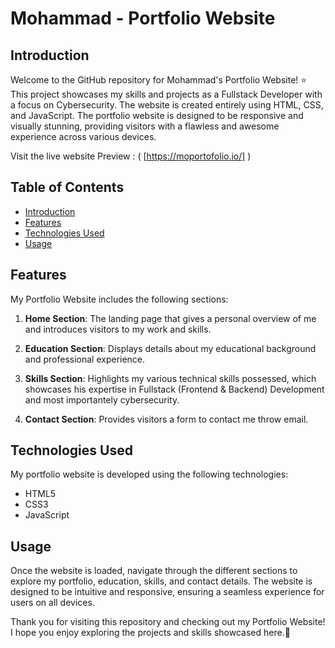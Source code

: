 # Mohammad - Portfolio Website

## Introduction

Welcome to the GitHub repository for Mohammad's Portfolio Website! :star: This project showcases my skills and projects as a Fullstack Developer with a focus on Cybersecurity. The website is created entirely using HTML, CSS, and JavaScript. The portfolio website is designed to be responsive and visually stunning, providing visitors with a flawless and awesome experience across various devices.

Visit the live website Preview : ( [https://moportofolio.io/] )

## Table of Contents

- [Introduction](#introduction)
- [Features](#features)
- [Technologies Used](#technologies-used)
- [Usage](#usage)

## Features

My Portfolio Website includes the following sections:

1. **Home Section**: The landing page that gives a personal overview of me and introduces visitors to my work and skills.

2. **Education Section**: Displays details about my educational background and professional experience.

3. **Skills Section**: Highlights my various technical skills possessed, which showcases his expertise in Fullstack (Frontend & Backend) Development and most importantely cybersecurity.

4. **Contact Section**: Provides visitors a form to contact me throw email. 

## Technologies Used

My portfolio website is developed using the following technologies:

- HTML5
- CSS3
- JavaScript


## Usage

Once the website is loaded, navigate through the different sections to explore my portfolio, education, skills, and contact details. The website is designed to be intuitive and responsive, ensuring a seamless experience for users on all devices.

Thank you for visiting this repository and checking out my Portfolio Website! I hope you enjoy exploring the projects and skills showcased here.:muscle:
